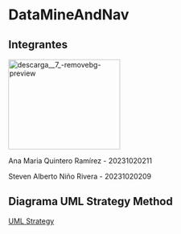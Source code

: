 # DataMineAndNav

## Integrantes
<img width="222" height="179" alt="descarga__7_-removebg-preview" src="https://github.com/user-attachments/assets/d210013f-a646-4a1e-9223-27b5ee70cf0a" />

Ana Maria Quintero Ramírez - 20231020211

Steven Alberto Niño Rivera - 20231020209

## Diagrama UML Strategy Method

[UML Strategy](https://drive.google.com/file/d/1KHL2kZau2kQoIesO7aRchwV60YqsYowM/view?usp=drive_link)
